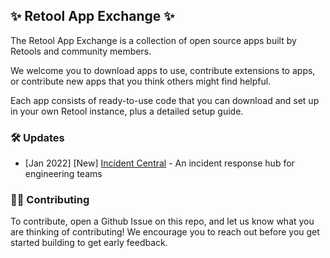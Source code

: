 ## ✨ Retool App Exchange ✨

The Retool App Exchange is a collection of open source apps built by Retools and community members.

We welcome you to download apps to use, contribute extensions to apps, or contribute new apps that you think others might find helpful.

Each app consists of ready-to-use code that you can download and set up in your own Retool instance, plus a detailed setup guide.


### 🛠 Updates
* [Jan 2022] [New] [Incident Central](./incident-central/) - An incident response hub for engineering teams


### 👩‍💻 Contributing
To contribute, open a Github Issue on this repo, and let us know what you are thinking of contributing! We encourage you to reach out before you get started building to get early feedback.
